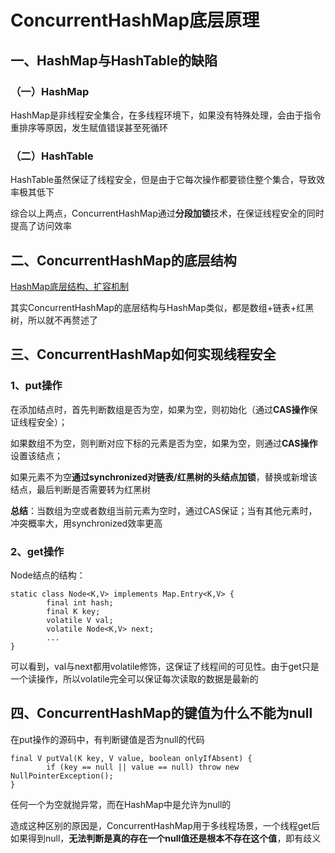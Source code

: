 # ConcurrentHashMap底层原理

一、HashMap与HashTable的缺陷
----------------------

### （一）HashMap

HashMap是非线程安全集合，在多线程环境下，如果没有特殊处理，会由于指令重排序等原因，发生赋值错误甚至死循环

### （二）HashTable

HashTable虽然保证了线程安全，但是由于它每次操作都要锁住整个集合，导致效率极其低下

综合以上两点，ConcurrentHashMap通过**分段加锁**技术，在保证线程安全的同时提高了访问效率

二、ConcurrentHashMap的底层结构
------------------------

[HashMap底层结构、扩容机制](https://gitee.com/KKKLxxx/study-notes/blob/master/Java%E5%9F%BA%E7%A1%80/HashMap%E5%BA%95%E5%B1%82%E7%BB%93%E6%9E%84%E3%80%81%E6%89%A9%E5%AE%B9%E6%9C%BA%E5%88%B6.md "HashMap底层结构、扩容机制")

其实ConcurrentHashMap的底层结构与HashMap类似，都是数组+链表+红黑树，所以就不再赘述了

## 三、ConcurrentHashMap如何实现线程安全

### 1、put操作

在添加结点时，首先判断数组是否为空，如果为空，则初始化（通过**CAS操作**保证线程安全）；

如果数组不为空，则判断对应下标的元素是否为空，如果为空，则通过**CAS操作**设置该结点；

如果元素不为空**通过synchronized对链表/红黑树的头结点加锁**，替换或新增该结点，最后判断是否需要转为红黑树

**总结**：当数组为空或者数组当前元素为空时，通过CAS保证；当有其他元素时，冲突概率大，用synchronized效率更高

### 2、get操作

Node结点的结构：

```
static class Node<K,V> implements Map.Entry<K,V> {
        final int hash;
        final K key;
        volatile V val;
        volatile Node<K,V> next;
        ...
}
```

可以看到，val与next都用volatile修饰，这保证了线程间的可见性。由于get只是一个读操作，所以volatile完全可以保证每次读取的数据是最新的

## 四、ConcurrentHashMap的键值为什么不能为null

在put操作的源码中，有判断键值是否为null的代码

```
final V putVal(K key, V value, boolean onlyIfAbsent) {
        if (key == null || value == null) throw new NullPointerException();
}
```

任何一个为空就抛异常，而在HashMap中是允许为null的

造成这种区别的原因是，ConcurrentHashMap用于多线程场景，一个线程get后如果得到null，**无法判断是真的存在一个null值还是根本不存在这个值**，即有歧义
